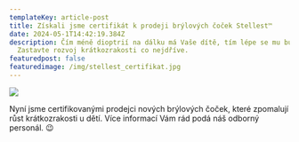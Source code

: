 ```yaml
---
templateKey: article-post
title: Získali jsme certifikát k prodeji brýlových čoček Stellest™
date: 2024-05-1T14:42:19.384Z
description: Čím méně dioptrií na dálku má Vaše dítě, tím lépe se mu bude žít.
  Zastavte rozvoj krátkozrakosti co nejdříve.
featuredpost: false
featuredimage: /img/stellest_certifikat.jpg
---
```

![](/img/stellest_certifikat.jpg)

Nyní jsme certifikovanými prodejci nových brýlových čoček, které zpomalují růst krátkozrakosti u dětí. Více informací Vám rád podá náš odborný personál. 😉
